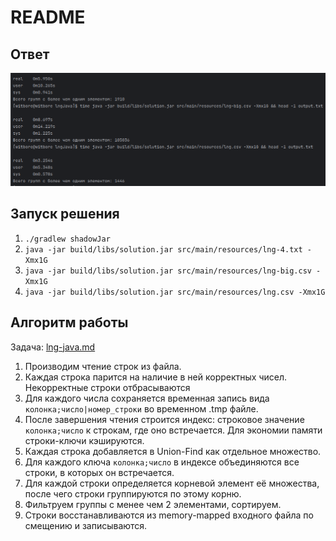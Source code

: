 # README
## Ответ
![img.png](docs/images/img.png)

## Запуск решения
1. `./gradlew shadowJar`
2. `java -jar build/libs/solution.jar src/main/resources/lng-4.txt -Xmx1G`
3. `java -jar build/libs/solution.jar src/main/resources/lng-big.csv -Xmx1G`
4. `java -jar build/libs/solution.jar src/main/resources/lng.csv -Xmx1G`

## Алгоритм работы
Задача: [lng-java.md](docs/lng-java.md)
1. Производим чтение строк из файла.
2. Каждая строка парится на наличие в ней корректных чисел. Некорректные строки отбрасываются
3. Для каждого числа сохраняется временная запись вида `колонка;число|номер_строки` во временном .tmp файле.
4. После завершения чтения строится индекс: строковое значение `колонка;число` к строкам, где оно встречается. Для экономии памяти строки-ключи кэшируются. 
5. Каждая строка добавляется в Union-Find как отдельное множество.
6. Для каждого ключа `колонка;число` в индексе объединяются все строки, в которых он встречается.
7. Для каждой строки определяется корневой элемент её множества, после чего строки группируются по этому корню. 
8. Фильтруем группы с менее чем 2 элементами, сортируем.
9. Строки восстанавливаются из memory-mapped входного файла по смещению и записываются.
